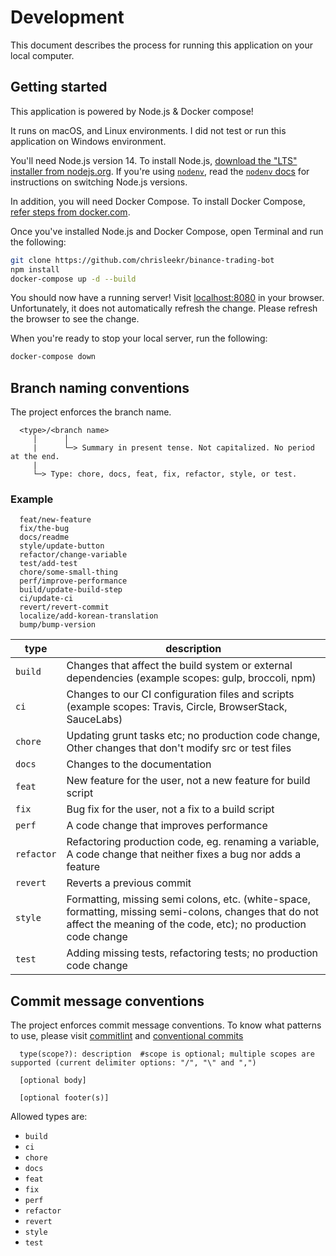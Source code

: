 # Development

This document describes the process for running this application on your local computer.

## Getting started

This application is powered by Node.js & Docker compose!

It runs on macOS, and Linux environments. I did not test or run this application on Windows environment.

You'll need Node.js version 14. To install Node.js, [download the "LTS" installer from nodejs.org](https://nodejs.org). If you're using [`nodenv`](https://github.com/nodenv/nodenv), read the [`nodenv` docs](#nodenv) for instructions on switching Node.js versions.

In addition, you will need Docker Compose. To install Docker Compose, [refer steps from docker.com](https://docs.docker.com/compose/install/).

Once you've installed Node.js and Docker Compose, open Terminal and run the following:

```sh
git clone https://github.com/chrisleekr/binance-trading-bot
npm install
docker-compose up -d --build
```

You should now have a running server! Visit [localhost:8080](http://localhost:8080) in your browser. Unfortunately, it does not automatically refresh the change. Please refresh the browser to see the change.

When you're ready to stop your local server, run the following:

```sh
docker-compose down
```

## Branch naming conventions
The project enforces the branch name.

```text
  <type>/<branch name>
     │      │
     |      └─> Summary in present tense. Not capitalized. No period at the end.
     |
     └─> Type: chore, docs, feat, fix, refactor, style, or test.
```

### Example

```text
  feat/new-feature
  fix/the-bug
  docs/readme
  style/update-button
  refactor/change-variable
  test/add-test
  chore/some-small-thing
  perf/improve-performance
  build/update-build-step
  ci/update-ci
  revert/revert-commit
  localize/add-korean-translation
  bump/bump-version
```

| type        | description       |
| ----------- | ----------------- |
| `build`     | Changes that affect the build system or external dependencies (example scopes: gulp, broccoli, npm) |
| `ci`        | Changes to our CI configuration files and scripts (example scopes: Travis, Circle, BrowserStack, SauceLabs) |
| `chore`     | Updating grunt tasks etc; no production code change, Other changes that don't modify src or test files |
| `docs`      | Changes to the documentation |
| `feat`      | New feature for the user, not a new feature for build script |
| `fix`       | Bug fix for the user, not a fix to a build script |
| `perf`      | A code change that improves performance |
| `refactor`  | Refactoring production code, eg. renaming a variable, A code change that neither fixes a bug nor adds a feature |
| `revert`    | Reverts a previous commit |
| `style`     | Formatting, missing semi colons, etc. (white-space, formatting, missing semi-colons, changes that do not affect the meaning of the code, etc); no production code change |
| `test`      | Adding missing tests, refactoring tests; no production code change |

## Commit message conventions

The project enforces commit message conventions. To know what patterns to use, please visit [commitlint](https://github.com/conventional-changelog/commitlint/#what-is-commitlint) and [conventional commits](https://www.conventionalcommits.org/en/v1.0.0/)

```text
  type(scope?): description  #scope is optional; multiple scopes are supported (current delimiter options: "/", "\" and ",")

  [optional body]

  [optional footer(s)]
```

Allowed types are:

- `build`
- `ci`
- `chore`
- `docs`
- `feat`
- `fix`
- `perf`
- `refactor`
- `revert`
- `style`
- `test`
